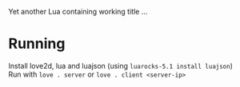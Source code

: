 Yet another Lua containing working title ...

Running
=======

Install love2d, lua and luajson (using `luarocks-5.1 install luajson`) <br />
Run with `love . server` or `love . client <server-ip>`
